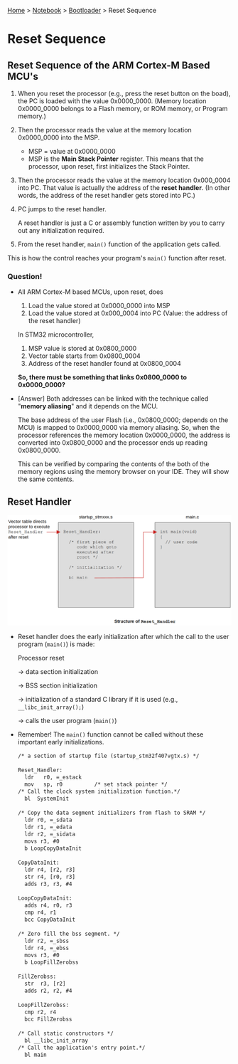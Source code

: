<a href="../../">Home</a> > <a href="../notebook">Notebook</a> > <a href="./">Bootloader</a> > Reset Sequence

# Reset Sequence



## Reset Sequence of the ARM Cortex-M Based MCU's

1. When you reset the processor (e.g., press the reset button on the boad), the PC is loaded with the value 0x0000_0000. (Memory location 0x0000_0000 belongs to a Flash memory, or ROM memory, or Program memory.)

2. Then the processor reads the value at the memory location 0x0000_0000 into the MSP.

   - MSP = value at 0x0000_0000
   - MSP is the **Main Stack Pointer** register. This means that the processor, upon reset, first initializes the Stack Pointer.

3. Then the processor reads the value at the memory location 0x000_0004 into PC. That value is actually the address of the **reset handler**. (In other words, the address of the reset handler gets stored into PC.)

4. PC jumps to the reset handler.

   A reset handler is just a C or assembly function written by you to carry out any initialization required.

5. From the reset handler, `main()` function of the application gets called.

This is how the control reaches your program's `main()` function after reset.

### Question!

* All ARM Cortex-M based MCUs, upon reset, does

  1. Load the value stored at 0x0000_0000 into MSP
  2. Load the value stored at 0x000_0004 into PC (Value: the address of the reset handler)

  In STM32 microcontroller,

  1. MSP value is stored at 0x0800_0000
  2. Vector table starts from 0x0800_0004
  3. Address of the reset handler found at 0x0800_0004

  **So, there must be something that links 0x0800_0000 to 0x0000_0000?**

* [Answer] Both addresses can be linked with the technique called "**memory aliasing**" and it depends on the MCU.

  The base address of the user Flash (i.e., 0x0800_0000; depends on the MCU) is mapped to 0x0000_0000 via memory aliasing. So, when the processor references the memory location 0x0000_0000, the address is converted into 0x0800_0000 and the processor ends up reading 0x0800_0000.

  This can be verified by comparing the contents of the both of the memory regions using the memory browser on your IDE. They will show the same contents.





## Reset Handler



<img src="img/structure-of-reset-handler-1688417192877-1.png" alt="structure-of-reset-handler" width="800">



* Reset handler does the early initialization after which the call to the user program (`main()`) is made:

  Processor reset 

  $\to$ data section initialization 

  $\to$ BSS section initialization 

  $\to$ initialization of a standard C library if it is used (e.g., `__libc_init_array();`)

  $\to$ calls the user program (`main()`)

* Remember! The `main()` function cannot be called without these important early initializations.

  ```assembly
  /* a section of startup file (startup_stm32f407vgtx.s) */
  
  Reset_Handler:
    ldr   r0, =_estack
    mov   sp, r0          /* set stack pointer */
  /* Call the clock system initialization function.*/
    bl  SystemInit
  
  /* Copy the data segment initializers from flash to SRAM */
    ldr r0, =_sdata
    ldr r1, =_edata
    ldr r2, =_sidata
    movs r3, #0
    b LoopCopyDataInit
  
  CopyDataInit:
    ldr r4, [r2, r3]
    str r4, [r0, r3]
    adds r3, r3, #4
  
  LoopCopyDataInit:
    adds r4, r0, r3
    cmp r4, r1
    bcc CopyDataInit
  
  /* Zero fill the bss segment. */
    ldr r2, =_sbss
    ldr r4, =_ebss
    movs r3, #0
    b LoopFillZerobss
  
  FillZerobss:
    str  r3, [r2]
    adds r2, r2, #4
  
  LoopFillZerobss:
    cmp r2, r4
    bcc FillZerobss
  
  /* Call static constructors */
    bl __libc_init_array
  /* Call the application's entry point.*/
    bl main
  ```

  
